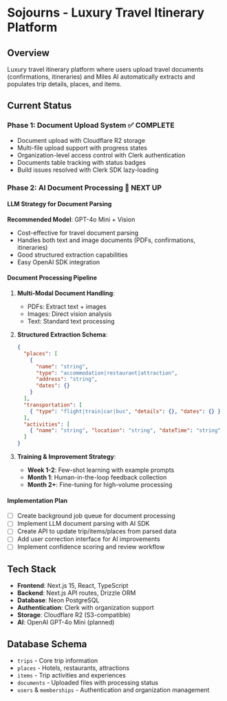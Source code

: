 # Sojourns - Luxury Travel Itinerary Platform

## Overview

Luxury travel itinerary platform where users upload travel documents (confirmations, itineraries) and Miles AI automatically extracts and populates trip details, places, and items.

## Current Status

### Phase 1: Document Upload System ✅ COMPLETE

- Document upload with Cloudflare R2 storage
- Multi-file upload support with progress states
- Organization-level access control with Clerk authentication
- Documents table tracking with status badges
- Build issues resolved with Clerk SDK lazy-loading

### Phase 2: AI Document Processing 🚧 NEXT UP

#### LLM Strategy for Document Parsing

**Recommended Model**: GPT-4o Mini + Vision

- Cost-effective for travel document parsing
- Handles both text and image documents (PDFs, confirmations, itineraries)
- Good structured extraction capabilities
- Easy OpenAI SDK integration

#### Document Processing Pipeline

1. **Multi-Modal Document Handling**:
   - PDFs: Extract text + images
   - Images: Direct vision analysis
   - Text: Standard text processing

2. **Structured Extraction Schema**:

   ```json
   {
     "places": [
       {
         "name": "string",
         "type": "accommodation|restaurant|attraction",
         "address": "string",
         "dates": {}
       }
     ],
     "transportation": [
       { "type": "flight|train|car|bus", "details": {}, "dates": {} }
     ],
     "activities": [
       { "name": "string", "location": "string", "dateTime": "string" }
     ]
   }
   ```

3. **Training & Improvement Strategy**:
   - **Week 1-2**: Few-shot learning with example prompts
   - **Month 1**: Human-in-the-loop feedback collection
   - **Month 2+**: Fine-tuning for high-volume processing

#### Implementation Plan

- [ ] Create background job queue for document processing
- [ ] Implement LLM document parsing with AI SDK
- [ ] Create API to update trip/items/places from parsed data
- [ ] Add user correction interface for AI improvements
- [ ] Implement confidence scoring and review workflow

## Tech Stack

- **Frontend**: Next.js 15, React, TypeScript
- **Backend**: Next.js API routes, Drizzle ORM
- **Database**: Neon PostgreSQL
- **Authentication**: Clerk with organization support
- **Storage**: Cloudflare R2 (S3-compatible)
- **AI**: OpenAI GPT-4o Mini (planned)

## Database Schema

- `trips` - Core trip information
- `places` - Hotels, restaurants, attractions
- `items` - Trip activities and experiences
- `documents` - Uploaded files with processing status
- `users` & `memberships` - Authentication and organization management
